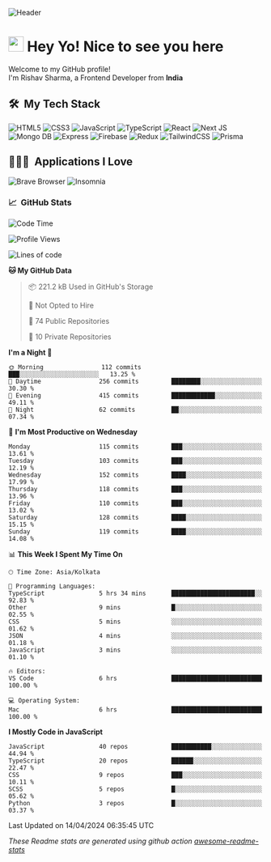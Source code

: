 ![Header](https://github.com/0xrishavsharma/0xrishavsharma/assets/63146727/d1ced55d-0def-4c32-8adf-552853988438)


<h1>
  <img src="https://emojis.slackmojis.com/emojis/images/1531849430/4246/blob-sunglasses.gif?1531849430" width="30"/> 
  Hey Yo! Nice to see you here 
<!--   <img src="https://user-images.githubusercontent.com/18350557/176309783-0785949b-9127-417c-8b55-ab5a4333674e.gif" width="30"/>  -->
</h1> 

<p>Welcome to my GitHub profile! </br> I'm Rishav Sharma, a Frontend Developer from <b>India</b>
<h2> 🛠 &nbsp;My Tech Stack</h3>

  ![HTML5](https://img.shields.io/badge/html5-%23E34F26.svg?style=for-the-badge&logo=html5&logoColor=white)
  ![CSS3](https://img.shields.io/badge/css3-%231572B6.svg?style=for-the-badge&logo=css3&logoColor=white)
  ![JavaScript](https://img.shields.io/badge/javascript-%23323330.svg?style=for-the-badge&logo=javascript&logoColor=%23F7DF1E)
  ![TypeScript](https://img.shields.io/badge/typescript-%23007ACC.svg?style=for-the-badge&logo=typescript&logoColor=white)
  ![React](https://img.shields.io/badge/react-%2320232a.svg?style=for-the-badge&logo=react&logoColor=%2361DAFB)
  ![Next JS](https://img.shields.io/badge/Next-black?style=for-the-badge&logo=next.js&logoColor=white)
  ![Mongo DB](https://img.shields.io/badge/MongoDB-13AA52?style=for-the-badge&logo=next.js&logoColor=white)
  ![Express](https://img.shields.io/badge/Express-1D1F21?style=for-the-badge&logo=express&logoColor=white)
  ![Firebase](https://img.shields.io/badge/Firebase-039BE5?style=for-the-badge&logo=Firebase&logoColor=white)
  ![Redux](https://img.shields.io/badge/redux-%23593d88.svg?style=for-the-badge&logo=redux&logoColor=white)
  ![TailwindCSS](https://img.shields.io/badge/tailwindcss-%2338B2AC.svg?style=for-the-badge&logo=tailwind-css&logoColor=white)
  ![Prisma](https://img.shields.io/badge/Prisma-3982CE?style=for-the-badge&logo=Prisma&logoColor=white)

<h2> 👨🏻‍💻 &nbsp;Applications I Love </h3>

  ![Brave Browser](https://img.shields.io/badge/-Brave_Browser-FB542B?style=for-the-badge&logo=brave&logoColor=white)
  ![Insomnia](https://img.shields.io/badge/-Insomnia-5849BE?style=for-the-badge&logo=insomnia&logoColor=white)


<h3> 📈 &nbsp;GitHub Stats </h3>

<!--START_SECTION:waka-->
![Code Time](http://img.shields.io/badge/Code%20Time-55%20hrs%204%20mins-blue)

![Profile Views](http://img.shields.io/badge/Profile%20Views-1-blue)

![Lines of code](https://img.shields.io/badge/From%20Hello%20World%20I%27ve%20Written-8.2%20million%20lines%20of%20code-blue)

**🐱 My GitHub Data** 

> 📦 221.2 kB Used in GitHub's Storage 
 > 
> 🚫 Not Opted to Hire
 > 
> 📜 74 Public Repositories 
 > 
> 🔑 10 Private Repositories 
 > 
**I'm a Night 🦉** 

```text
🌞 Morning                112 commits         ███░░░░░░░░░░░░░░░░░░░░░░   13.25 % 
🌆 Daytime                256 commits         ████████░░░░░░░░░░░░░░░░░   30.30 % 
🌃 Evening                415 commits         ████████████░░░░░░░░░░░░░   49.11 % 
🌙 Night                  62 commits          ██░░░░░░░░░░░░░░░░░░░░░░░   07.34 % 
```
📅 **I'm Most Productive on Wednesday** 

```text
Monday                   115 commits         ███░░░░░░░░░░░░░░░░░░░░░░   13.61 % 
Tuesday                  103 commits         ███░░░░░░░░░░░░░░░░░░░░░░   12.19 % 
Wednesday                152 commits         ████░░░░░░░░░░░░░░░░░░░░░   17.99 % 
Thursday                 118 commits         ███░░░░░░░░░░░░░░░░░░░░░░   13.96 % 
Friday                   110 commits         ███░░░░░░░░░░░░░░░░░░░░░░   13.02 % 
Saturday                 128 commits         ████░░░░░░░░░░░░░░░░░░░░░   15.15 % 
Sunday                   119 commits         ████░░░░░░░░░░░░░░░░░░░░░   14.08 % 
```


📊 **This Week I Spent My Time On** 

```text
🕑︎ Time Zone: Asia/Kolkata

💬 Programming Languages: 
TypeScript               5 hrs 34 mins       ███████████████████████░░   92.83 % 
Other                    9 mins              █░░░░░░░░░░░░░░░░░░░░░░░░   02.55 % 
CSS                      5 mins              ░░░░░░░░░░░░░░░░░░░░░░░░░   01.62 % 
JSON                     4 mins              ░░░░░░░░░░░░░░░░░░░░░░░░░   01.18 % 
JavaScript               3 mins              ░░░░░░░░░░░░░░░░░░░░░░░░░   01.10 % 

🔥 Editors: 
VS Code                  6 hrs               █████████████████████████   100.00 % 

💻 Operating System: 
Mac                      6 hrs               █████████████████████████   100.00 % 
```

**I Mostly Code in JavaScript** 

```text
JavaScript               40 repos            ███████████░░░░░░░░░░░░░░   44.94 % 
TypeScript               20 repos            ██████░░░░░░░░░░░░░░░░░░░   22.47 % 
CSS                      9 repos             ███░░░░░░░░░░░░░░░░░░░░░░   10.11 % 
SCSS                     5 repos             █░░░░░░░░░░░░░░░░░░░░░░░░   05.62 % 
Python                   3 repos             █░░░░░░░░░░░░░░░░░░░░░░░░   03.37 % 
```




 Last Updated on 14/04/2024 06:35:45 UTC
<!--END_SECTION:waka-->
*These Readme stats are generated using github action [awesome-readme-stats](https://github.com/anmol098/waka-readme-stats)*

